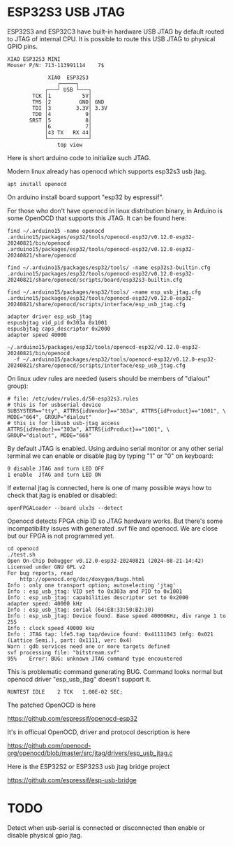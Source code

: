# ESP32S3 USB JTAG

ESP32S3 and ESP32C3 have built-in hardware USB JTAG
by default routed to JTAG of internal CPU. It is
possible to route this USB JTAG to physical GPIO pins.

    XIAO ESP32S3 MINI
    Mouser P/N: 713-113991114    7$

                 XIAO  ESP32S3
                    ┌─────┐
                ┌───┘ USB └───┐
            TCK │1          5V│
            TMS │2         GND│ GND
            TDI │3        3.3V│ 3.3V
            TDO │4           9│
           SRST │5           8│
                │6           7│
                │43 TX   RX 44│
                └─────────────┘
                    top view  


Here is short arduino code to initialize such JTAG.

Modern linux already has openocd which supports esp32s3 usb jtag.

    apt install openocd

On arduino install board support "esp32 by espressif".

For those who don't have openocd in linux distribution binary,
in Arduino is some OpenOCD that supports this JTAG.
It can be found here:

    find ~/.arduino15 -name openocd
    .arduino15/packages/esp32/tools/openocd-esp32/v0.12.0-esp32-20240821/bin/openocd
    .arduino15/packages/esp32/tools/openocd-esp32/v0.12.0-esp32-20240821/share/openocd

    find ~/.arduino15/packages/esp32/tools/ -name esp32s3-builtin.cfg
    .arduino15/packages/esp32/tools/openocd-esp32/v0.12.0-esp32-20240821/share/openocd/scripts/board/esp32s3-builtin.cfg

    find ~/.arduino15/packages/esp32/tools/ -name esp_usb_jtag.cfg
    .arduino15/packages/esp32/tools/openocd-esp32/v0.12.0-esp32-20240821/share/openocd/scripts/interface/esp_usb_jtag.cfg

    adapter driver esp_usb_jtag
    espusbjtag vid_pid 0x303a 0x1001
    espusbjtag caps_descriptor 0x2000
    adapter speed 40000

    ~/.arduino15/packages/esp32/tools/openocd-esp32/v0.12.0-esp32-20240821/bin/openocd
      -f ~/.arduino15/packages/esp32/tools/openocd-esp32/v0.12.0-esp32-20240821/share/openocd/scripts/interface/esp_usb_jtag.cfg

On linux udev rules are needed (users should be members of "dialout" group):

    # file: /etc/udev/rules.d/50-esp32s3.rules
    # this is for usbserial device
    SUBSYSTEM=="tty", ATTRS{idVendor}=="303a", ATTRS{idProduct}=="1001", \
    MODE="664", GROUP="dialout"
    # this is for libusb usb-jtag access
    ATTRS{idVendor}=="303a", ATTRS{idProduct}=="1001", \
    GROUP="dialout", MODE="666"

By default JTAG is enabled.
Using arduino serial monitor or any other serial terminal
we can enable or disable jtag by typing "1" or "0" on keyboard:

    0 disable JTAG and turn LED OFF
    1 enable  JTAG and turn LED ON

If external jtag is connected, here is one of many possible
ways how to check that jtag is enabled or disabled:

    openFPGALoader --board ulx3s --detect

Openocd detects FPGA chip ID so JTAG hardware works.
But there's some incompatibility issues with
generated .svf file and openocd. We are close
but our FPGA is not programmed yet.

    cd openocd
    ./test.sh
    Open On-Chip Debugger v0.12.0-esp32-20240821 (2024-08-21-14:42)
    Licensed under GNU GPL v2
    For bug reports, read
    	http://openocd.org/doc/doxygen/bugs.html
    Info : only one transport option; autoselecting 'jtag'
    Info : esp_usb_jtag: VID set to 0x303a and PID to 0x1001
    Info : esp_usb_jtag: capabilities descriptor set to 0x2000
    adapter speed: 40000 kHz
    Info : esp_usb_jtag: serial (64:E8:33:50:B2:30)
    Info : esp_usb_jtag: Device found. Base speed 40000KHz, div range 1 to 255
    Info : clock speed 40000 kHz
    Info : JTAG tap: lfe5.tap tap/device found: 0x41111043 (mfg: 0x021 (Lattice Semi.), part: 0x1111, ver: 0x4)
    Warn : gdb services need one or more targets defined
    svf processing file: "bitstream.svf"
    95%    Error: BUG: unknown JTAG command type encountered

This is problematic command generating BUG.
Command looks normal but openocd driver
"esp_usb_jtag" doesn't support it.

    RUNTEST IDLE    2 TCK   1.00E-02 SEC; 

The patched OpenOCD is here

https://github.com/espressif/openocd-esp32

It's in officual OpenOCD, driver and protocol description is here

https://github.com/openocd-org/openocd/blob/master/src/jtag/drivers/esp_usb_jtag.c

Here is the ESP32S2 or ESP32S3 usb jtag bridge project

https://github.com/espressif/esp-usb-bridge

# TODO

Detect when usb-serial is connected or disconnected
then enable or disable physical gpio jtag.